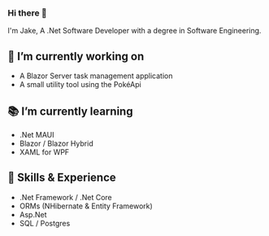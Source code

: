 ### Hi there 👋

I'm Jake, A .Net Software Developer with a degree in Software Engineering.

## 🔧 I’m currently working on
- A Blazor Server task management application
- A small utility tool using the PokéApi
 
## 📚 I’m currently learning
- .Net MAUI
- Blazor / Blazor Hybrid
- XAML for WPF

## 🧠 Skills & Experience
- .Net Framework / .Net Core
- ORMs (NHibernate & Entity Framework)
- Asp.Net
- SQL / Postgres
